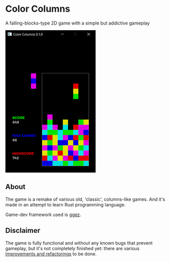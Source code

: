 # Color Columns
A falling-blocks-type 2D game with a simple but addictive gameplay

![Gameplay screenshot](github-resources/cc_gameplay.png)

## About
The game is a remake of various old, 'classic', columns-like games.
And it's made in an attempt to learn Rust programming language.

Game-dev framework used is [ggez](https://ggez.rs/).

## Disclaimer
The game is fully functional and without any known bugs that prevent gameplay, but it's not completely finished yet: there are various [improvements and refactorings](https://github.com/rdrmic/color-columns/issues) to be done.

